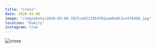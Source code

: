 ```yaml
---
title: "cross"
date: 2020-03-06
image: "/img/photo/2020-03-06-7837ce81133b3f01aae0a011ce5fb486.jpg"
location: "Kumily"
instagram: true
---
```


![cross](/img/photo/2020-03-06-7837ce81133b3f01aae0a011ce5fb486.jpg)
